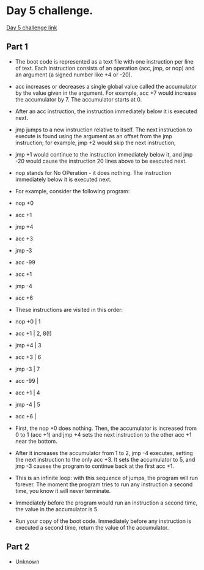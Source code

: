 # Day 5 challenge.

[Day 5 challenge link](https://adventofcode.com/2020/day/5)

## Part 1

- The boot code is represented as a text file with one instruction per line of text. Each instruction consists of an operation (acc, jmp, or nop) and an argument (a signed number like +4 or -20).

- acc increases or decreases a single global value called the accumulator by the value given in the argument. For example, acc +7 would increase the accumulator by 7. The accumulator starts at 0.
- After an acc instruction, the instruction immediately below it is executed next.
- jmp jumps to a new instruction relative to itself. The next instruction to execute is found using the argument as an offset from the jmp instruction; for example, jmp +2 would skip the next instruction,
- jmp +1 would continue to the instruction immediately below it, and jmp -20 would cause the instruction 20 lines above to be executed next.
- nop stands for No OPeration - it does nothing. The instruction immediately below it is executed next.
- For example, consider the following program:

- nop +0
- acc +1
- jmp +4
- acc +3
- jmp -3
- acc -99
- acc +1
- jmp -4
- acc +6
- These instructions are visited in this order:

- nop +0 | 1
- acc +1 | 2, 8(!)
- jmp +4 | 3
- acc +3 | 6
- jmp -3 | 7
- acc -99 |
- acc +1 | 4
- jmp -4 | 5
- acc +6 |
- First, the nop +0 does nothing. Then, the accumulator is increased from 0 to 1 (acc +1) and jmp +4 sets the next instruction to the other acc +1 near the bottom.
- After it increases the accumulator from 1 to 2, jmp -4 executes, setting the next instruction to the only acc +3. It sets the accumulator to 5, and jmp -3 causes the program to continue back at the first acc +1.

- This is an infinite loop: with this sequence of jumps, the program will run forever. The moment the program tries to run any instruction a second time, you know it will never terminate.

- Immediately before the program would run an instruction a second time, the value in the accumulator is 5.

- Run your copy of the boot code. Immediately before any instruction is executed a second time, return the value of the accumulator.

## Part 2

- Unknown
